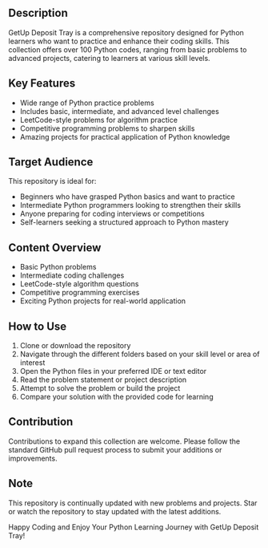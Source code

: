 
## Description
GetUp Deposit Tray is a comprehensive repository designed for Python learners who want to practice and enhance their coding skills. This collection offers over 100 Python codes, ranging from basic problems to advanced projects, catering to learners at various skill levels.

## Key Features
- Wide range of Python practice problems
- Includes basic, intermediate, and advanced level challenges
- LeetCode-style problems for algorithm practice
- Competitive programming problems to sharpen skills
- Amazing projects for practical application of Python knowledge

## Target Audience
This repository is ideal for:
- Beginners who have grasped Python basics and want to practice
- Intermediate Python programmers looking to strengthen their skills
- Anyone preparing for coding interviews or competitions
- Self-learners seeking a structured approach to Python mastery

## Content Overview
- Basic Python problems
- Intermediate coding challenges
- LeetCode-style algorithm questions
- Competitive programming exercises
- Exciting Python projects for real-world application

## How to Use
1. Clone or download the repository
2. Navigate through the different folders based on your skill level or area of interest
3. Open the Python files in your preferred IDE or text editor
4. Read the problem statement or project description
5. Attempt to solve the problem or build the project
6. Compare your solution with the provided code for learning

## Contribution
Contributions to expand this collection are welcome. Please follow the standard GitHub pull request process to submit your additions or improvements.

## Note
This repository is continually updated with new problems and projects. Star or watch the repository to stay updated with the latest additions.

Happy Coding and Enjoy Your Python Learning Journey with GetUp Deposit Tray!
